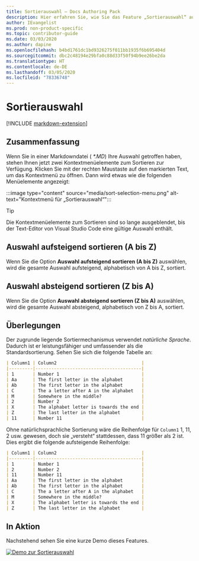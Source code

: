 ```yaml
---
title: Sortierauswahl – Docs Authoring Pack
description: Hier erfahren Sie, wie Sie das Feature „Sortierauswahl“ aus dem Docs Authoring Pack, Visual Studio Code-Erweiterung, verwenden.
author: IEvangelist
ms.prod: non-product-specific
ms.topic: contributor-guide
ms.date: 03/03/2020
ms.author: dapine
ms.openlocfilehash: b4bd1761dc1bd9326275f011bb1935f6b695404d
ms.sourcegitcommit: dbc2c48194e29bfa0c88d33f50f94b9ee26be2da
ms.translationtype: HT
ms.contentlocale: de-DE
ms.lasthandoff: 03/05/2020
ms.locfileid: "78336748"
---
```

# <a name="sort-selection"></a>Sortierauswahl

[!INCLUDE [markdown-extension](includes/markdown-extension.md)]

## <a name="summary"></a>Zusammenfassung

Wenn Sie in einer Markdowndatei ( *\*.MD*) Ihre Auswahl getroffen haben, stehen Ihnen jetzt zwei Kontextmenüelemente zum Sortieren zur Verfügung. Klicken Sie mit der rechten Maustaste auf den markierten Text, um das Kontextmenü zu öffnen. Dann wird etwas wie die folgenden Menüelemente angezeigt:

:::image type="content" source="media/sort-selection-menu.png" alt-text="Kontextmenü für „Sortierauswahl“":::

> [!TIP]
> Die Kontextmenüelemente zum Sortieren sind so lange ausgeblendet, bis der Text-Editor von Visual Studio Code eine gültige Auswahl enthält.

## <a name="sort-selection-ascending-a-to-z"></a>Auswahl aufsteigend sortieren (A bis Z)

Wenn Sie die Option **Auswahl aufsteigend sortieren (A bis Z)** auswählen, wird die gesamte Auswahl aufsteigend, alphabetisch von A bis Z, sortiert.

## <a name="sort-selection-descending-z-to-a"></a>Auswahl absteigend sortieren (Z bis A)

Wenn Sie die Option **Auswahl absteigend sortieren (Z bis A)** auswählen, wird die gesamte Auswahl absteigend, alphabetisch von Z bis A, sortiert.

## <a name="considerations"></a>Überlegungen

Der zugrunde liegende Sortiermechanismus verwendet *natürliche Sprache*. Dadurch ist er leistungsfähiger und umfassender als die Standardsortierung. Sehen Sie sich die folgende Tabelle an:

```markdown
| Column1 | Column2                                |
|---------|----------------------------------------|
| 1       | Number 1                               |
| Aa      | The first letter in the alphabet       |
| Ab      | The first letter in the alphabet       |
| C       | The a letter after A in the alphabet   |
| M       | Somewhere in the middle?               |
| 2       | Number 2                               |
| X       | The alphabet letter is towards the end |
| Z       | The last letter in the alphabet        |
| 11      | Number 11                              |
```

Ohne natürlichsprachliche Sortierung wäre die Reihenfolge für `Column1` 1, 11, 2 usw. gewesen, doch sie „versteht“ stattdessen, dass 11 größer als 2 ist. Dies ergibt die folgende aufsteigende Reihenfolge:

```markdown
| Column1 | Column2                                |
|---------|----------------------------------------|
| 1       | Number 1                               |
| 2       | Number 2                               |
| 11      | Number 11                              |
| Aa      | The first letter in the alphabet       |
| Ab      | The first letter in the alphabet       |
| C       | The a letter after A in the alphabet   |
| M       | Somewhere in the middle?               |
| X       | The alphabet letter is towards the end |
| Z       | The last letter in the alphabet        |
```

## <a name="in-action"></a>In Aktion

Nachstehend sehen Sie eine kurze Demo dieses Features.

[![Demo zur Sortierauswahl](media/sort-selection.gif)](media/sort-selection.gif#lightbox)
